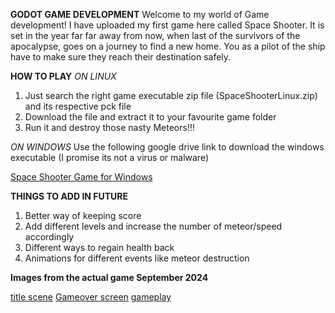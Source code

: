 **GODOT GAME DEVELOPMENT**
Welcome to my world of Game development!
I have uploaded my first game here called Space Shooter. It is set in the year far far away from now, when last of the survivors of the apocalypse,
goes on a journey to find a new home. You as a pilot of the ship have to make sure they reach their destination safely.

**HOW TO PLAY**
*ON LINUX*
1) Just search the right game executable zip file (SpaceShooterLinux.zip) and its respective pck file 
2) Download the file and extract it to your favourite game folder
3) Run it and destroy those nasty Meteors!!!
   
*ON WINDOWS*
Use the following google drive link to download the windows executable (I promise its not a virus or malware) 


[Space Shooter Game for Windows](https://drive.google.com/file/d/1jBUrW-1r-66jGONhDcOtwId8sLG6AtLe/view?usp=drive_link)



**THINGS TO ADD IN FUTURE**
1) Better way of keeping score
2) Add different levels and increase the number of meteor/speed accordingly
3) Different ways to regain health back
4) Animations for different events like meteor destruction

**Images from the actual game September 2024**

[title scene](https://github.com/user-attachments/assets/5de8c755-c8cf-4f52-b146-d72dddd19b38)
[Gameover screen](https://github.com/user-attachments/assets/cef39261-3f08-4b0f-a75d-8ef4a7d4f3bd)
[gameplay](https://github.com/user-attachments/assets/133b976b-5177-4d5b-adfb-eb6b6166efbf)
